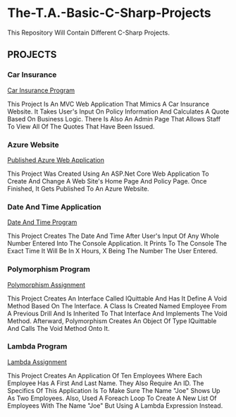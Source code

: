 # The-T.A.-Basic-C-Sharp-Projects
This Repository Will Contain Different C-Sharp Projects.

<h2>PROJECTS</h2>

<h3>Car Insurance</h3>

[Car Insurance Program](https://github.com/MJ231/The-T.A.-Basic-C-Sharp-Projects/tree/main/Basic_C%23_Programs/CarInsurance)

This Project Is An MVC Web Application That Mimics A Car Insurance Website. It Takes User's Input On Policy Information And Calculates A Quote Based On Business Logic. There Is Also An Admin Page That Allows Staff To View All Of The Quotes That Have Been Issued.

<h3>Azure Website</h3>

[Published Azure Web Application](https://myfirstweba.azurewebsites.net/)

This Project Was Created Using An ASP.Net Core Web Application To Create And Change A Web Site's Home Page And Policy Page. Once Finished, It Gets Published To An Azure Website.

<h3>Date And Time Application</h3>

[Date And Time Program](https://github.com/MJ231/The-T.A.-Basic-C-Sharp-Projects/tree/main/Basic_C%23_Programs/Date%20and%20Time%20Assignment)

This Project Creates The Date And Time After User's Input Of Any Whole Number Entered Into The Console Application. It Prints To The Console The Exact Time It Will Be In X Hours, X Being The Number The User Entered.

<h3>Polymorphism Program</h3>

[Polymorphism Assignment](https://github.com/MJ231/The-T.A.-Basic-C-Sharp-Projects/tree/main/Basic_C%23_Programs/Interface%20Assignment)

This Project Creates An Interface Called IQuittable And Has It Define A Void Method Based On The Interface. A Class Is Created Named Employee From A Previous Drill And Is Inherited To That Interface And Implements The Void Method. Afterward, Polymorphism Creates An Object Of Type IQuittable And Calls The Void Method Onto It.

<h3>Lambda Program</h3>

[Lambda Assignment](https://github.com/MJ231/The-T.A.-Basic-C-Sharp-Projects/tree/main/Basic_C%23_Programs/Lambda%20Program)

This Project Creates An Application Of Ten Employees Where Each Employee Has A First And Last Name. They Also Require An ID. The Specifics Of This Application Is To Make Sure The Name "Joe" Shows Up As Two Employees. Also, Used A Foreach Loop To Create A New List Of Employees With The Name "Joe" But Using A Lambda Expression Instead.
